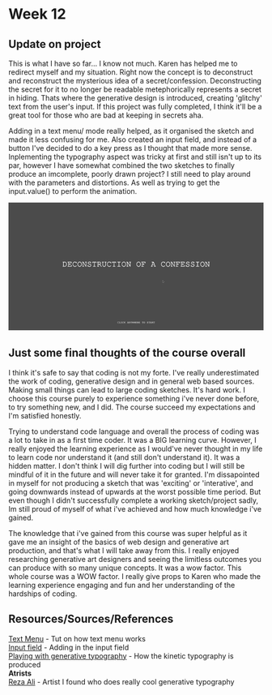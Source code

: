 # Week 12 <br> 
## Update on project <br> 
This is what I have so far... I know not much. Karen has helped me to redirect myself and my situation. Right now the concept is to deconstruct and reconstruct the mysterious idea of a secret/confession. Deconstructing the secret for it to no longer be readable metephorically represents a secret in hiding. Thats where the generative design is introduced, creating 'glitchy' text from the user's input. If this project was fully completed, I think it'll be a great tool for those who are bad at keeping in secrets aha. <br> 

Adding in a text menu/ mode really helped, as it organised the sketch and made it less confusing for me. Also created an input field, and instead of a button I've decided to do a key press as I thought that made more sense. Inplementing the typography aspect was tricky at first and still isn't up to its par, however I have somewhat combined the two sketches to finally produce an imcomplete, poorly drawn project? I still need to play around with the parameters and distortions. As well as trying to get the input.value() to perform the animation. <br> 

![](https://github.com/ChantelLai/Slave-to-the-Algorithm/blob/master/Week12/DeconstructionConfession.gif) <br> 

## Just some final thoughts of the course overall <br>
I think it's safe to say that coding is not my forte. I've really underestimated the work of coding, generative design and in general web based sources. Making small things can lead to large coding sketches. It's hard work. I choose this course purely to experience something i've never done before, to try something new, and I did. The course succeed my expectations and I'm satisfied honestly. <br> 

Trying to understand code language and overall the process of coding was a lot to take in as a first time coder. It was a BIG learning curve. However, I really enjoyed the learning experience as I would've never thought in my life to learn code nor understand it (and still don't understand it). It was a hidden matter. I don't think I will dig further into coding but I will still be mindful of it in the future and will never take it for granted. I'm dissapointed in myself for not producing a sketch that was 'exciting' or 'interative', and going downwards instead of upwards at the worst possible time period. But even though I didn't successfully complete a working sketch/project sadly, Im still proud of myself of what i've achieved and how much knowledge i've gained. <br>

The knowledge that i've gained from this course was super helpful as it gave me an insight of the basics of web design and generative art production, and that's what I will take away from this. I really enjoyed researching generative art designers and seeing the limitless outcomes you can produce with so many unique concepts. It was a wow factor. This whole course was a WOW factor. I really give props to Karen who made the learning experience engaging and fun and her understanding of the hardships of coding. 

## Resources/Sources/References<br>
[Text Menu](https://www.youtube.com/watch?v=TgHhEzKlLb4) - Tut on how text menu works<br>
[Input field](https://p5js.org/examples/dom-input-and-button.html) - Adding in the input field <br>
[Playing with generative typography](https://madebypi.co.uk/blog/playing-about-with-generative-typography/) - How the kinetic typography is produced <br>
__Atrists__<br>
[Reza Ali](https://www.syedrezaali.com/generative-typography-experiments/) - Artist I found who does really cool generative typography <br>

